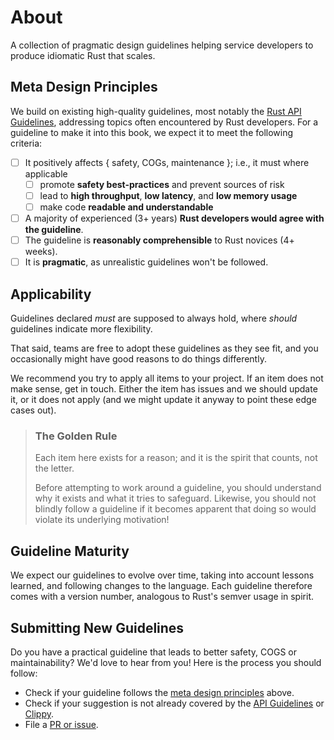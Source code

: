 ﻿<!-- Copyright (c) Microsoft Corporation. Licensed under the MIT license. -->

# About

A collection of pragmatic design guidelines helping service developers to produce idiomatic Rust that scales.

## Meta Design Principles

We build on existing high-quality guidelines, most notably the [Rust API Guidelines](https://rust-lang.github.io/api-guidelines/checklist.html),
addressing topics often encountered by Rust developers. For a guideline to make it into this book, we expect it to meet the following criteria:

- [ ] It positively affects { safety, COGs, maintenance }; i.e., it must where applicable
  - [ ] promote **safety best-practices** and prevent sources of risk
  - [ ] lead to **high throughput**, **low latency**, and **low memory usage**
  - [ ] make code **readable and understandable**
- [ ] A majority of experienced (3+ years) **Rust developers would agree with the guideline**.
- [ ] The guideline is **reasonably comprehensible** to Rust novices (4+ weeks).
- [ ] It is **pragmatic**, as unrealistic guidelines won't be followed.

## Applicability

Guidelines declared _must_ are supposed to always hold, where _should_ guidelines indicate more flexibility.

That said, teams are free to adopt these guidelines as they see fit, and you occasionally might have good reasons to do things differently.

We recommend you try to apply all items to your project. If an item does not make sense, get in touch. Either the item has
issues and we should update it, or it does not apply (and we might update it anyway to point these edge cases out).

> ### <tip></tip> The Golden Rule
>
> Each item here exists for a reason; and it is the spirit that counts, not the letter.
>
> Before attempting to work around a guideline, you should understand why it exists and what it tries to safeguard.
> Likewise, you should not blindly follow a guideline if it becomes apparent that doing so would violate its underlying motivation!

## Guideline Maturity

We expect our guidelines to evolve over time, taking into account lessons learned, and following changes to the
language. Each guideline therefore comes with a version number, analogous to Rust's semver usage in
spirit.

## Submitting New Guidelines

Do you have a practical guideline that leads to better safety, COGS or maintainability? We'd love to hear from you!
Here is the process you should follow:

- Check if your guideline follows the [meta design principles](#meta-design-principles) above.
- Check if your suggestion is not already covered by the [API Guidelines](https://rust-lang.github.io/api-guidelines/checklist.html) or [Clippy](https://rust-lang.github.io/rust-clippy/master/?groups).
- File a [PR or issue](https://github.com/microsoft/rust-guidelines).
